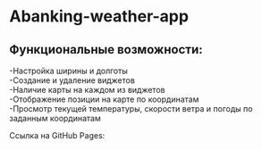 # Abanking-weather-app

## Функциональные возможности:
-Настройка ширины и долготы  
-Создание и удаление виджетов  
-Наличие карты на каждом из виджетов  
-Отображение позиции на карте по координатам  
-Просмотр текущей температуры, скорости ветра и погоды по заданным координатам  
  
  
Ссылка на GitHub Pages:
 
